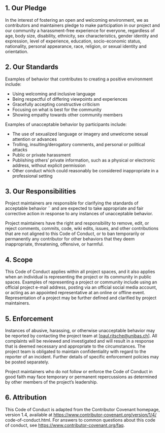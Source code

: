 ## 1. Our Pledge

In the interest of fostering an open and welcoming environment, we as contributors and maintainers pledge to make participation in our project and our 
community a harassment-free experience for everyone, regardless of age, body size, disability, ethnicity, sex characteristics, gender identity and 
expression, level of experience, education, socio-economic status, nationality, personal appearance, race, religion, or sexual identity and 
orientation.

## 2. Our Standards

Examples of behavior that contributes to creating a positive environment include:

- Using welcoming and inclusive language
- Being respectful of differing viewpoints and experiences
- Gracefully accepting constructive criticism
- Focusing on what is best for the community
- Showing empathy towards other community members

Examples of unacceptable behavior by participants include:

- The use of sexualized language or imagery and unwelcome sexual attention or advances
- Trolling, insulting/derogatory comments, and personal or political attacks
- Public or private harassment
- Publishing others’ private information, such as a physical or electronic address, without explicit permission
- Other conduct which could reasonably be considered inappropriate in a professional setting

## 3. Our Responsibilities

Project maintainers are responsible for clarifying the standards of acceptable behavior ¨
and are expected to take appropriate and fair corrective action in response to any instances of unacceptable behavior.

Project maintainers have the right and responsibility to remove, edit, or reject comments, commits, code, wiki edits, 
issues, and other contributions that are not aligned to this Code of Conduct, or to ban temporarily or permanently any 
contributor for other behaviors that they deem inappropriate, threatening, offensive, or harmful.

## 4. Scope

This Code of Conduct applies within all project spaces, and it also applies when an individual is representing the project 
or its community in public spaces. Examples of representing a project or community include using an official project e-mail 
address, posting via an official social media account, or acting as an appointed representative at an online or offline event. 
Representation of a project may be further defined and clarified by project maintainers.

## 5. Enforcement

Instances of abusive, harassing, or otherwise unacceptable behavior may be reported by contacting the project team at [paul.ritsche@unibas.ch]. 
All complaints will be reviewed and investigated and will result in a response that is deemed necessary and appropriate to the circumstances. 
The project team is obligated to maintain confidentiality with regard to the reporter of an incident. Further details of specific enforcement 
policies may be posted separately.

Project maintainers who do not follow or enforce the Code of Conduct in good faith may face temporary or permanent repercussions as determined 
by other members of the project’s leadership.

## 6. Attribution

This Code of Conduct is adapted from the Contributor Covenant homepage, version 1.4, available at https://www.contributor-covenant.org/version/1/4/
code-of-conduct.html. For answers to common questions about this code of conduct, see https://www.contributor-covenant.org/faq.